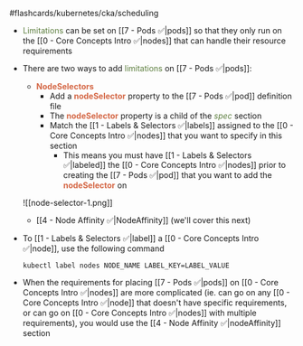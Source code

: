 #flashcards/kubernetes/cka/scheduling

- <span style="color:#5c7e3e">Limitations</span> can be set on [[7 - Pods ✅|pods]] so that they only run on the [[0 - Core Concepts Intro ✅|nodes]] that can handle their resource requirements

- There are two ways to add <span style="color:#5c7e3e">limitations</span> on [[7 - Pods ✅|pods]]:
	- <b><span style="color:#d46644">NodeSelectors</span></b>
		- Add a <b><span style="color:#d46644">nodeSelector</span></b> property to the [[7 - Pods ✅|pod]] definition file
		- The <b><span style="color:#d46644">nodeSelector</span></b> property is a child of the <i><span style="color:#5c7e3e">spec</span></i> section
		- Match the [[1 - Labels & Selectors ✅|labels]] assigned to the [[0 - Core Concepts Intro ✅|nodes]] that you want to specify in this section
			- This means you must have [[1 - Labels & Selectors ✅|labeled]] the [[0 - Core Concepts Intro ✅|nodes]] prior to creating the [[7 - Pods ✅|pod]] that you want to add the <b><span style="color:#d46644">nodeSelector</span></b> on

	![[node-selector-1.png]]

	- [[4 - Node Affinity ✅|NodeAffinity]] (we'll cover this next)

- To [[1 - Labels & Selectors ✅|label]] a [[0 - Core Concepts Intro ✅|node]], use the following command

	`kubectl label nodes NODE_NAME LABEL_KEY=LABEL_VALUE`

- When the requirements for placing [[7 - Pods ✅|pods]] on [[0 - Core Concepts Intro ✅|nodes]] are more complicated (ie. can go on any [[0 - Core Concepts Intro ✅|node]] that doesn't have specific requirements, or can go on [[0 - Core Concepts Intro ✅|nodes]] with multiple requirements), you would use the [[4 - Node Affinity ✅|nodeAffinity]] section

